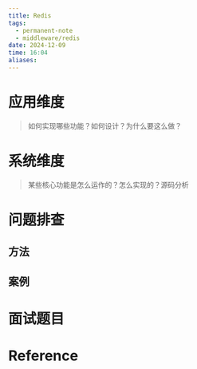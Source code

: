 ```yaml
---
title: Redis
tags:
  - permanent-note
  - middleware/redis
date: 2024-12-09
time: 16:04
aliases:
---
```

# 应用维度

> 如何实现哪些功能？如何设计？为什么要这么做？

# 系统维度

 > 某些核心功能是怎么运作的？怎么实现的？源码分析

# 问题排查

## 方法


## 案例


# 面试题目


# Reference